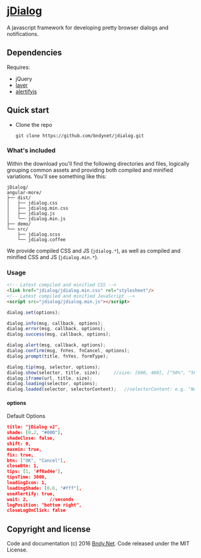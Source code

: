 ﻿# [jDialog](https://github.com/bndynet/jdialog)

A javascript framework for developing pretty browser dialogs and notifications. 


## Dependencies

Requires:
 - jQuery
 - [layer](https://github.com/sentsin/layer)
 - [alertifyjs](https://github.com/alertifyjs/alertify.js)

## Quick start

- Clone the repo

    `git clone https://github.com/bndynet/jdialog.git`


### What's included

Within the download you'll find the following directories and files, logically grouping common assets and providing both compiled and minified variations. You'll see something like this:

```
jDialog/
angular-more/
├── dist/
│   ├── jdialog.css
│   ├── jdialog.min.css
│   ├── jdialog.js
│   └── jdialog.min.js
├── demo/
└── src/
    ├── jdialog.scss
    └── jdialog.coffee
```

We provide compiled CSS and JS (`jdialog.*`), as well as compiled and minified CSS and JS (`jdialog.min.*`). 


### Usage

```html
<!-- Latest compiled and minified CSS -->
<link href="jdialog/jdialog.min.css" rel="stylesheet"/>
<!-- Latest compiled and minified JavaScript -->
<script src="jdialog/jdialog.min.js"></script>
```

```js
dialog.set(options);

dialog.info(msg, callback, options);
dialog.error(msg, callback, options);
dialog.success(msg, callback, options);

dialog.alert(msg, callback, options);
dialog.confirm(msg, fnYes, fnCancel, options);
dialog.prompt(title, fnYes, formType);

dialog.tip(msg, selector, options);
dialog.show(selector, title, size);     //size: [600, 460], ["50%", "50%"]
dialog.iframe(url, title, size);
dialog.loading(selector, options);
dialog.loaded(selector, selectorContent);   //selectorContent: e.g. "No Data" 
```

#### options

Default Options
```json
title: "jDialog v2",
shade: [0.2, "#000"],
shadeClose: false,
shift: 0,
maxmin: true,
fix: true,
btn: ["OK", "Cancel"],
closeBtn: 1,
tips: [1, '#f0ad4e'],
tipsTime: 3000,
loadingIcon: 1,
loadingShade: [0.6, "#fff"],
useAlertify: true,
wait: 2,        //seconds
logPosition: "bottom right",
closeLogOnClick: false
```


## Copyright and license



Code and documentation (c) 2016 [Bndy.Net](http://www.bndy.net). Code released under the MIT License. 
